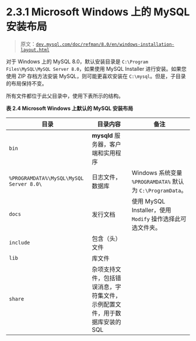 # 2.3.1 Microsoft Windows 上的 MySQL 安装布局

> 原文：[`dev.mysql.com/doc/refman/8.0/en/windows-installation-layout.html`](https://dev.mysql.com/doc/refman/8.0/en/windows-installation-layout.html)

对于 Windows 上的 MySQL 8.0，默认安装目录是 `C:\Program Files\MySQL\MySQL Server 8.0`，如果使用 MySQL Installer 进行安装。如果您使用 ZIP 存档方法安装 MySQL，则可能更喜欢安装在 `C:\mysql`。但是，子目录的布局保持不变。

所有文件都位于此父目录中，使用下表所示的结构。

**表 2.4 Microsoft Windows 上默认的 MySQL 安装布局**

| 目录 | 目录内容 | 备注 |
| --- | --- | --- |
| `bin` | **mysqld** 服务器，客户端和实用程序 |  |
| `%PROGRAMDATA%\MySQL\MySQL Server 8.0\` | 日志文件，数据库 | Windows 系统变量 `%PROGRAMDATA%` 默认为 `C:\ProgramData`。 |
| `docs` | 发行文档 | 使用 MySQL Installer，使用 `Modify` 操作选择此可选文件夹。 |
| `include` | 包含（头）文件 |  |
| `lib` | 库文件 |  |
| `share` | 杂项支持文件，包括错误消息，字符集文件，示例配置文件，用于数据库安装的 SQL |  |
